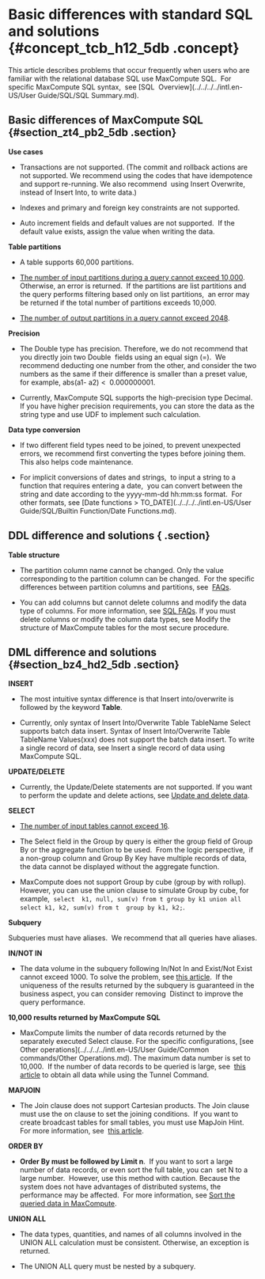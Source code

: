 # Basic differences with standard SQL and solutions {#concept_tcb_h12_5db .concept}

This article describes problems that occur frequently when users who are familiar with the relational database SQL use MaxCompute SQL.  For specific MaxCompute SQL syntax,  see [SQL  Overview](../../../../intl.en-US/User Guide/SQL/SQL Summary.md).

## Basic differences of MaxCompute SQL {#section_zt4_pb2_5db .section}

**Use cases**

-   Transactions are not supported. \(The commit and rollback actions are not supported. We recommend using the codes that have idempotence and support re-running. We also recommend  using Insert Overwrite, instead of Insert Into, to write data.\)

-   Indexes and primary and foreign key constraints are not supported.

-   Auto increment fields and default values are not supported.  If the default value exists, assign the value when writing the data.

**Table partitions**

-   A table supports 60,000 partitions.

-   [The number of input partitions during a query cannot exceed 10,000](https://help.aliyun.com/document_detail/43152.html). Otherwise, an error is returned.  If the partitions are list partitions and the query performs filtering based only on list partitions,  an error may be returned if the total number of partitions exceeds 10,000.

-   [The number of output partitions in a query cannot exceed 2048](https://help.aliyun.com/document_detail/44226.html).


**Precision**

-   The Double type has precision. Therefore, we do not recommend that you directly join two Double  fields using an equal sign \(=\).  We recommend deducting one number from the other, and consider the two numbers as the same if their difference is smaller than a preset value, for example, abs\(a1- a2\) <  0.000000001.

-   Currently, MaxCompute SQL supports the high-precision type Decimal.  If you have higher precision requirements, you can store the data as the string type and use UDF to implement such calculation.


**Data type conversion**

-   If two different field types need to be joined, to prevent unexpected errors, we recommend first converting the types before joining them. This also helps code maintenance.

-   For implicit conversions of dates and strings,  to input a string to a function that requires entering a date,  you can convert between the string and date according to the yyyy-mm-dd hh:mm:ss format.  For other formats, see [Date functions \> TO\_DATE](../../../../intl.en-US/User Guide/SQL/Builtin Function/Date Functions.md).


## DDL difference and solutions { .section}

**Table structure**

-   The partition column name cannot be changed. Only the value corresponding to the partition column can be changed.  For the specific differences between partition columns and partitions, see  [FAQs](https://help.aliyun.com/document_detail/40278.html).

-   You can add columns but cannot delete columns and modify the data type of columns. For more information, see [SQL FAQs](https://help.aliyun.com/document_detail/40292.html). If you must delete columns or modify the column data types, see Modify the structure of MaxCompute tables for the most secure procedure.


## DML difference and solutions {#section_bz4_hd2_5db .section}

**INSERT**

-   The most intuitive syntax difference is that Insert into/overwrite is followed by the keyword **Table**.

-   Currently, only syntax of Insert Into/Overwrite Table TableName Select supports batch data insert. Syntax of Insert Into/Overwrite Table TableName Values\(xxx\) does not support the batch data insert. To write a single record of data, see Insert a single record of data using MaxCompute SQL.


**UPDATE/DELETE**

-   Currently, the Update/Delete statements are not supported. If you want to perform the update and delete actions, see [Update and delete data](https://help.aliyun.com/document_detail/40275.html).

**SELECT**

-   [The number of input tables cannot exceed 16](https://help.aliyun.com/document_detail/44309.html).

-   The Select field in the Group by query is either the group field of Group By or the aggregate function to be used.  From the logic perspective,  if a non-group column and Group By Key have multiple records of data, the data cannot be displayed without the aggregate function.

-   MaxCompute does not support Group by cube \(group by with rollup\). However, you can use the union clause to simulate Group by cube, for example,  `select  k1, null, sum(v) from t group by k1 union all select k1, k2, sum(v) from t  group by k1, k2;`.

 **Subquery** 

Subqueries must have aliases.  We recommend that all queries have aliases.

**IN/NOT IN**

-   The data volume in the subquery following In/Not In and Exist/Not Exist cannot exceed 1000. To solve the problem, see [this article](https://help.aliyun.com/document_detail/40282.html).  If the uniqueness of the results returned by the subquery is guaranteed in the business aspect, you can consider removing  Distinct to improve the query performance.

**10,000 results returned by MaxCompute SQL**

-   MaxCompute limits the number of data records returned by the separately executed Select clause. For the specific configurations, [see Other operations](../../../../intl.en-US/User Guide/Common commands/Other Operations.md). The maximum data number is set to 10,000.  If the number of data records to be queried is large, see  [this article](https://help.aliyun.com/document_detail/40333.html) to obtain all data while using the Tunnel Command.

**MAPJOIN**

-   The Join clause does not support Cartesian products. The Join clause must use the on clause to set the joining conditions.  If you want to create broadcast tables for small tables, you must use MapJoin Hint.  For more information, see  [this article](https://help.aliyun.com/document_detail/40268.html).

**ORDER BY**

-   **Order By must be followed by Limit n**.  If you want to sort a large number of data records, or even sort the full table, you can  set N to a large number.  However, use this method with caution. Because the system does not have advantages of distributed systems, the performance may be affected.  For more information, see [Sort the queried data in MaxCompute](https://help.aliyun.com/document_detail/40302.html).

**UNION ALL**

-   The data types, quantities, and names of all columns involved in the UNION ALL calculation must be consistent. Otherwise, an exception is returned.

-   The UNION ALL query must be nested by a subquery.



